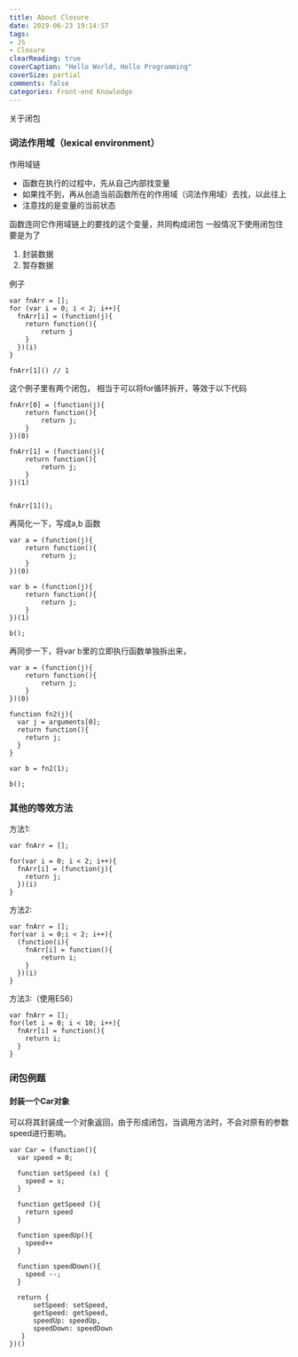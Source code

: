 ```yaml
---
title: About Closure
date: 2019-06-23 19:14:57
tags:
- JS
- Closure
clearReading: true
coverCaption: "Hello World, Hello Programming"
coverSize: partial
comments: false
categories: Front-end Knowledge
---
```


关于闭包
<!--more-->

### 词法作用域（lexical environment）

作用域链
- 函数在执行的过程中，先从自己内部找变量
- 如果找不到，再从创造当前函数所在的作用域（词法作用域）去找，以此往上
- 注意找的是变量的当前状态

函数连同它作用域链上的要找的这个变量，共同构成闭包
一般情况下使用闭包住要是为了
1. 封装数据
2. 暂存数据

例子
```JS
var fnArr = [];
for (var i = 0; i < 2; i++){
  fnArr[i] = (function(j){
  	return function(){
  		return j
  	}
  })(i)
}

fnArr[1]() // 1
```
这个例子里有两个闭包，
相当于可以将for循环拆开，等效于以下代码

```JS
fnArr[0] = (function(j){
	return function(){
		return j;
	}
})(0)

fnArr[1] = (function(j){
	return function(){
	    return j;
	}
})(1)


fnArr[1]();
```

再简化一下，写成a,b 函数
```JS
var a = (function(j){
	return function(){
		return j;
	}
})(0)

var b = (function(j){
	return function(){
	    return j;
	}
})(1)

b();

```

再同步一下，将var b里的立即执行函数单独拆出来，
```JS
var a = (function(j){
	return function(){
		return j;
	}
})(0)

function fn2(j){
  var j = arguments[0];
  return function(){
    return j;
  }
}

var b = fn2(1);

b();

```

### 其他的等效方法
方法1:
```JS
var fnArr = [];

for(var i = 0; i < 2; i++){
  fnArr[i] = (function(j){
    return j;
  })(i)
}
```

方法2:
```JS
var fnArr = [];
for(var i = 0;i < 2; i++){
  (function(i){
    fnArr[i] = function(){
    	return i;
    }
  })(i)
}
```

方法3:（使用ES6）
```JS
var fnArr = [];
for(let i = 0; i < 10; i++){
  fnArr[i] = function(){
  	return i;
  }
}
```

### 闭包例题

#### 封装一个Car对象
可以将其封装成一个对象返回，由于形成闭包，当调用方法时，不会对原有的参数speed进行影响。

```JS
var Car = (function(){
  var speed = 0;
   
  function setSpeed (s) {
    speed = s;
  }

  function getSpeed (){
    return speed
  }

  function speedUp(){
    speed++
  }

  function speedDown(){
    speed --;
  }
  
  return {
      setSpeed: setSpeed,
      getSpeed: getSpeed,
      speedUp: speedUp,
      speedDown: speedDown
   }
})() 
```
